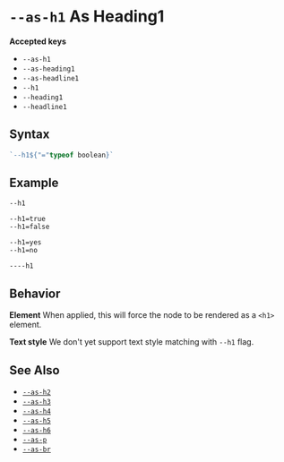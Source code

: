 # `--as-h1` As Heading1

**Accepted keys**

- `--as-h1`
- `--as-heading1`
- `--as-headline1`
- `--h1`
- `--heading1`
- `--headline1`

## Syntax

```ts
`--h1${"="typeof boolean}`
```

## Example

```
--h1

--h1=true
--h1=false

--h1=yes
--h1=no

----h1
```

## Behavior

**Element**
When applied, this will force the node to be rendered as a `<h1>` element.

**Text style**
We don't yet support text style matching with `--h1` flag.

## See Also

- [`--as-h2`](../--as-h2)
- [`--as-h3`](../--as-h3)
- [`--as-h4`](../--as-h4)
- [`--as-h5`](../--as-h5)
- [`--as-h6`](../--as-h6)
- [`--as-p`](../--as-p)
- [`--as-br`](../--as-br)
